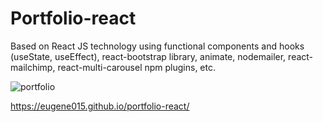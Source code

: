 # Portfolio-react

Based on React JS technology using functional components and hooks (useState, useEffect), react-bootstrap library, animate, nodemailer, react-mailchimp, react-multi-carousel npm plugins, etc.

![portfolio](https://user-images.githubusercontent.com/101366301/185765436-b71d2b37-ede7-4025-9eed-c088628f6ea1.gif)


https://eugene015.github.io/portfolio-react/


